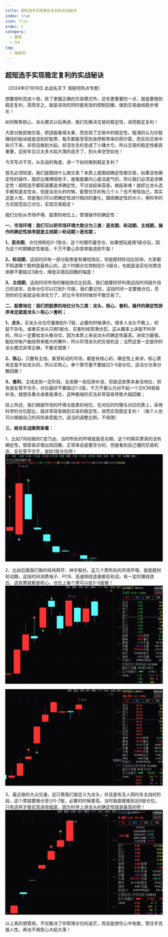 ```yaml
---
title: 超短选手实现稳定复利的实战秘诀
index: true
icon: file
order: 2
category:
  - 基础
  - 大A
tag:
  - 淘股吧
---
```


## 超短选手实现稳定复利的实战秘诀  

（2024年07月16日 此战名天下 淘股吧热点专题）  

想要顺利完成十倍，除了掌握正确的交易模式外，还有更重要的一点，就是要做到稳定复利，简而言之，就是进攻的同时能有效的控制回撤，做到交易曲线稳步增长！  

如何聚焦核心、龙头模式以后再讲，我们先解决交易的稳定性，进而稳定复利！  

大部分股民做交易，把选股看得太重，而忽视了交易中的稳定性，粗浅的认为炒股赚钱的秘诀就是选到好股票，每天都能享受到涨停板带来的荷尔蒙，而实际交易中执行下来，非但没做到大起，却活生生的变成了小赚大亏，所以交易的稳定性极其重要，这些年见过太多大起大落的选手了，到头来空空如也！  

今天写点干货，从实战的角度，讲一下如何做到稳定复利？  

首先必须知道，我们是围绕什么做交易？本质上是围绕确定性做交易，如果没有确定性的操作，就好比赌博摇色子，是输是赢内心是没底气的，所以我们必须追求确定性！超短选手都知道要追求确定性，不过说起来容易，做起来难！就好比龙头选手都知道龙空龙，但是没龙头的时候，能管住手的有几个人？也不用怪自己，其实这是人性，但是我们可以把确定性进行相对的量化，围绕确定性的大小，用科学的方式规范自己仓位，实现交易稳定！  

我们分别从市场环境、股票的地位上，管理操作的确定性：  

**一、市场环境：我们可以把市场环境大致分为三类：恶劣期、轮动期、主线期，操作的确定性排序就是主线期＞轮动期＞恶劣期；**  

**1、恶劣期**，仓位控制在0-1层仓，这个时期尽量空仓，如果想玩就用1层仓玩，因为这个时期确定性极低，千万不要心存侥幸能选到牛股！  

**2、轮动期**，这段时间有一部分股票是有赚钱效应，但是题材轮动比较快，大家都不知道哪个题材是最核心的，这个时期仓位控制在0-3层仓，也就是说买任何票总体都不要超过3层仓，降低买错后回撤的幅度！  

**3、主线期**，这段时间市场的赚钱效应比较高，我们就要好好利用这段时间提升自己的进攻，总体仓位可以打到5-10层，我们要记住，这段时间一定要推仓位，否则你的交易就没有进攻力了，好比牛市的时候你不敢交易了。  

**二、股票地位：我们把股票的地位分为三类：龙头、核心、套利，操作的确定性排序肯定就是龙头＞核心＞套利；**  

**1、龙头**，买龙头仓位尽量推到5-7层，必要的时候满仓，很多人龙头不敢上，却猛干杂毛，或者买龙头只用1层仓，买套利经常满仓怼，这从概率上讲是不科学的，所以一定要给龙头推仓位，因为本质上来说龙头的确定性最高，进攻力最强，能给你账户曲线带来极大的攀升，所以珍惜龙头的交易机会；当然这里一定是你的龙头模式非常正确，不要买错票！  

**2、核心**，只要有主线、甚至轮动的市场，都是有核心的，确定性上来讲，核心票肯定是不如龙头的，所以买核心，单个票尽量不要超过3-5层仓位，适当分仓来分散回撤！  

**3、套利**，主线走到一定阶段，会发酵一些后排补涨，但是这些票本身没地位，但有朋友管不住手，仓位最好不要超过1-2层，千万不要认为对不起一个20CM首板补涨，就想去重仓或者是满仓，这种极端的买法非常容易导致大幅回撤；  

综上所述，我们根据市场的环境与股票的地位，在对应的时期与对应的票上，采用科学的仓位配比，就非常容易做到交易的稳定性，进而实现稳定复利！（每个人也可以根据自己的风险承受能力，适当的调整比例，不局限）  

**三、结合实战案例来看：**  

1、比如7月初做的C安乃达，当时所处的环境就是恶劣期，这个时期买票真的没有确定性，很容易买错出现回撤，正常来说是要空仓的，但是看到自己懂的交易机会，实在管不住手，就给1层仓位吧！  
![alt text](oibibgz23un6.png_760w.jpg)  

2、比如后面我们做的经纬辉开、神宇股份，这几个票所处的市场环境，就是题材轮动期，这段时间消费电子、PCB、高速铜缆连接都在轮动，有一定的赚钱效应，这些票就都是核心，仓位上每个票可以给3-5层做！  
![alt text](i49q5yun64th.png_760w.jpg)  

![alt text](v8uica0x2un6.png_760w.jpg)  

3、最近做的大众交通，这只票我们就定义为龙头，并且是有无人网约车主线的阶段，这个票就要推仓至少5-7层，必要的时候更高，当时我直接推到近8层仓位，只有这样才能实现进攻幅度，因为科学上讲龙头的确定性就是最高的呀！  
![alt text](k1og98z90z1u.png_760w.jpg)  

以上真的很管用，不仅解决了你管理仓位的迷茫，而且能使你心中有数，管住手克服人性，再也不用担心大起大落！  
